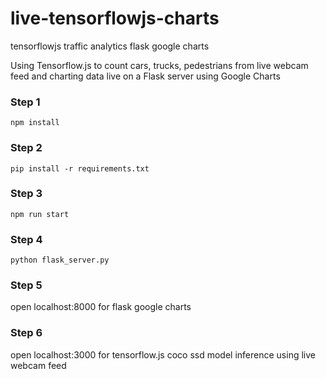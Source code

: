 # live-tensorflowjs-charts
tensorflowjs traffic analytics flask google charts


Using Tensorflow.js to count cars, trucks, pedestrians from live webcam feed and charting data live on a Flask server using Google Charts


### Step 1

`npm install`


### Step 2

`pip install -r requirements.txt`


### Step 3

`npm run start`


### Step 4

`python flask_server.py`


### Step 5

open localhost:8000 for flask google charts


### Step 6

open localhost:3000 for tensorflow.js coco ssd model inference using live webcam feed
